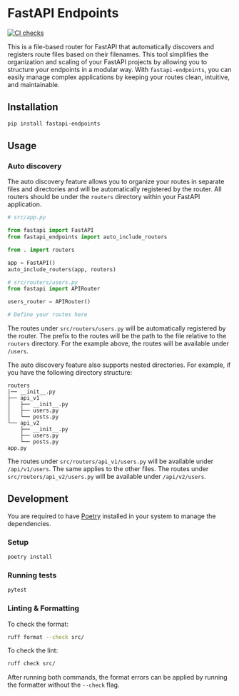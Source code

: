 # FastAPI Endpoints

[![CI checks](https://github.com/vladNed/fastapi-endpoints/actions/workflows/ci.yaml/badge.svg?branch=main)](https://github.com/vladNed/fastapi-endpoints/actions/workflows/ci.yaml)

This is a file-based router for FastAPI that automatically discovers and registers route files based on their filenames.
This tool simplifies the organization and scaling of your FastAPI projects by allowing you to structure your endpoints in a modular way.
With `fastapi-endpoints`, you can easily manage complex applications by keeping your routes clean, intuitive, and maintainable.

## Installation

```bash
pip install fastapi-endpoints
```

## Usage

### Auto discovery

The auto discovery feature allows you to organize your routes in separate files and directories and will be automatically registered by the router.
All routers should be under the `routers` directory within your FastAPI application.

```python
# src/app.py

from fastapi import FastAPI
from fastapi_endpoints import auto_include_routers

from . import routers

app = FastAPI()
auto_include_routers(app, routers)
```

```python
# src/routers/users.py
from fastapi import APIRouter

users_router = APIRouter()

# Define your routes here
```

The routes under `src/routers/users.py` will be automatically registered by the router. The prefix to the routes will be the path to the file relative to the `routers` directory.
For the example above, the routes will be available under `/users`.

The auto discovery feature also supports nested directories. For example, if you have the following directory structure:

```
routers
|── __init__.py
├── api_v1
│   ├── __init__.py
│   ├── users.py
│   └── posts.py
└── api_v2
    ├── __init__.py
    ├── users.py
    └── posts.py
app.py
```

The routes under `src/routers/api_v1/users.py` will be available under `/api/v1/users`.
The same applies to the other files. The routes under `src/routers/api_v2/users.py` will be available under `/api/v2/users`.


## Development

You are required to have [Poetry](https://python-poetry.org/) installed in your system to manage the dependencies.

### Setup

```bash
poetry install
```

### Running tests

```bash
pytest
```

### Linting & Formatting

To check the format:
```bash
ruff format --check src/
```

To check the lint:
```bash
ruff check src/
```

After running both commands, the format errors can be applied by running the formatter without the `--check` flag.


